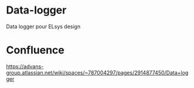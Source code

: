 # Data-logger
Data logger pour ELsys design

# Confluence
https://advans-group.atlassian.net/wiki/spaces/~787004297/pages/2914877450/Data+logger
